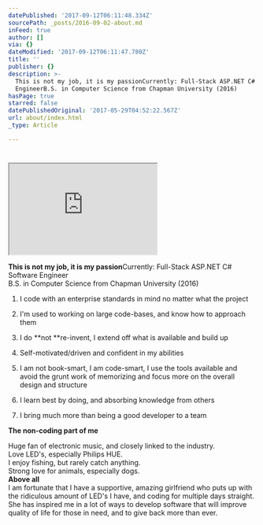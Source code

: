```yaml
---
datePublished: '2017-09-12T06:11:48.334Z'
sourcePath: _posts/2016-09-02-about.md
inFeed: true
author: []
via: {}
dateModified: '2017-09-12T06:11:47.780Z'
title: ''
publisher: {}
description: >-
  This is not my job, it is my passionCurrently: Full-Stack ASP.NET C# Software
  EngineerB.S. in Computer Science from Chapman University (2016)
hasPage: true
starred: false
datePublishedOriginal: '2017-05-29T04:52:22.567Z'
url: about/index.html
_type: Article

---
```

# 

<iframe src="https://the-grid.github.io/ed-userhtml/?g=eJyNVN9v2jAQfsZ_xSloEkgNaUpZR4BIbWm1h0l76KQ9ViY2xMKJI9sQKOJ_3zkB2qUwzRYY7r47f_fLY2O3koPdFnziWb6xQWKMF5P2a6ZWhv9cc_2US6oXHHZAWhn-EnkEN4NiA9eHY4SKREmlo3a_Pxw-PzvBTGnGtT9T1qosChFnlBQMENJHPWntSYuQdqlpUXANBL3PaLJcaLXKWdT-ete_f7hDICikMJeqjFLBGM9HZE_OsWNiXTF0MfhW09zMlc4iWDn3CTX8nSW0Oa_-zlVuIwhdEN-5XHMrEnoF91pQeQUv6MJ_4VrMR6Tll3y2FAfHwgqFOaBSQmiAo29freyIwGn5mXr7T6yv_g3EPMGFeKPcpn6SCsk6eRfD2YELyDfijUcwwKhcjJJbi3UwBU1EvsBoUfyBaUEZQ7kv-RxTcftlROobWxcvTV1BYNfISZ1sk1DJO2Ev7LqcnZJwTqkuqI4lNCllWHToY3GOn0PvIEHSY1Qv_UIL7MitX9XVhbODD00E7UF4M73_NoI94vmcrqRtmDTwx65DvBSLtIn-5H8aPt4-DSt8RfoMn2PLPVergtIk4VinE6heDdfX1w-P09sKf_RaXXHG9U3odgU1PFE5a4LfoXcDt-uEiLVwE_o3DWRRD-7R4mHqtrNALY7sOKhejJiMU5tJ2GQyNxMvtbaIgqAsy17Z7ym9CMLhcBhsHMZzoEjSfDHxeI5vy3im2BYqNxOvMd5O7UZZsIl3eBtQ9BubnHdsKkzvlUqx5p1u1007wAn8qVnRDA76RFJj6uetUSIv_oHexgGiYjjhLxt48a9U5MumwQF_Lvte_KgY8m2YxPvqm0AtJ6fD5cadLnMx-QPu8cO-" height="185" style=""></iframe>

**This is not my job, it is my passion**Currently: Full-Stack ASP.NET C\# Software Engineer  
B.S. in Computer Science from Chapman University (2016)

1. I code with an enterprise standards in mind no matter what the project

1. I'm used to working on large code-bases, and know how to approach them
2. I do **not **re-invent, I extend off what is available and build up
3. Self-motivated/driven and confident in my abilities
4. I am not book-smart, I am code-smart, I use the tools available and avoid the grunt work of memorizing and focus more on the overall design and structure
5. I learn best by doing, and absorbing knowledge from others
6. I bring much more than being a good developer to a team

**The non-coding part of me**

Huge fan of electronic music, and closely linked to the industry.   
Love LED's, especially Philips HUE.  
I enjoy fishing, but rarely catch anything.  
Strong love for animals, especially dogs.  
**Above all**  
I am fortunate that I have a supportive, amazing girlfriend who puts up with the ridiculous amount of LED's I have, and coding for multiple days straight. She has inspired me in a lot of ways to develop software that will improve quality of life for those in need, and to give back more than ever.